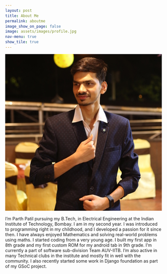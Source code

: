 ```yaml
---
layout: post
title: About Me
permalink: aboutme
image_show_on_page: false
image: assets/images/profile.jpg
nav-menu: true
show_tile: true
---
```

<p><span class="image right"><img src="assets/images/profile.jpg" alt="" border-radius="50%" /></span>

I’m Parth Patil pursuing my B.Tech, in Electrical Engineering at the Indian Institute of Technology, Bombay. I am in my second year. I was introduced to programming right in my childhood, and I developed a passion for it since then. I have always enjoyed Mathematics and solving real-world problems using maths. I started coding from a very young age. I built my first app in 8th grade and my first custom ROM for my android tab in 9th grade. I’m currently a part of software sub-division Team AUV-IITB. I’m also active in many Technical clubs in the institute and mostly fit in well with the community. I also recently started some work in Django foundation as part of my GSoC project.

</p>
